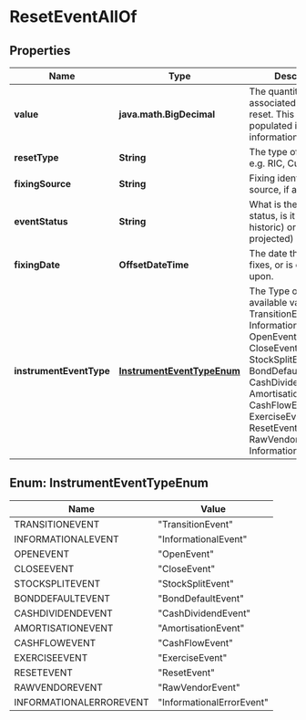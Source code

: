 

# ResetEventAllOf


## Properties

Name | Type | Description | Notes
------------ | ------------- | ------------- | -------------
**value** | **java.math.BigDecimal** | The quantity associated with the reset. This will only be populated if the information is known. |  [optional]
**resetType** | **String** | The type of the reset; e.g. RIC, Currency-pair | 
**fixingSource** | **String** | Fixing identification source, if available. |  [optional]
**eventStatus** | **String** | What is the event status, is it a known (ie historic) or unknown (ie projected) event? | 
**fixingDate** | **OffsetDateTime** | The date the reset fixes, or is observed upon. | 
**instrumentEventType** | [**InstrumentEventTypeEnum**](#InstrumentEventTypeEnum) | The Type of Event. The available values are: TransitionEvent, InformationalEvent, OpenEvent, CloseEvent, StockSplitEvent, BondDefaultEvent, CashDividendEvent, AmortisationEvent, CashFlowEvent, ExerciseEvent, ResetEvent, RawVendorEvent, InformationalErrorEvent | 



## Enum: InstrumentEventTypeEnum

Name | Value
---- | -----
TRANSITIONEVENT | &quot;TransitionEvent&quot;
INFORMATIONALEVENT | &quot;InformationalEvent&quot;
OPENEVENT | &quot;OpenEvent&quot;
CLOSEEVENT | &quot;CloseEvent&quot;
STOCKSPLITEVENT | &quot;StockSplitEvent&quot;
BONDDEFAULTEVENT | &quot;BondDefaultEvent&quot;
CASHDIVIDENDEVENT | &quot;CashDividendEvent&quot;
AMORTISATIONEVENT | &quot;AmortisationEvent&quot;
CASHFLOWEVENT | &quot;CashFlowEvent&quot;
EXERCISEEVENT | &quot;ExerciseEvent&quot;
RESETEVENT | &quot;ResetEvent&quot;
RAWVENDOREVENT | &quot;RawVendorEvent&quot;
INFORMATIONALERROREVENT | &quot;InformationalErrorEvent&quot;



